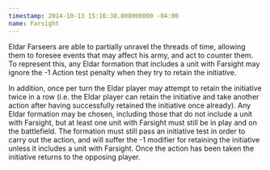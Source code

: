 ```yaml
---
timestamp: 2014-10-13 15:16:30.000000000 -04:00
name: Farsight
---
```

Eldar Farseers are able to partially unravel the threads of time, allowing them to foresee events that may affect his army, and act to counter them. To represent this, any Eldar formation that includes a unit with Farsight may ignore the -1 Action test penalty when they try to retain the initiative.

In addition, once per turn the Eldar player may attempt to retain the initiative twice in a row (i.e. the Eldar player can retain the initiative and take another action after having successfully retained the initiative once already). Any Eldar formation may be chosen, including those that do not include a unit with Farsight, but at least one unit with Farsight must still be in play and on the battlefield. The formation must still pass an initiative test in order to carry out the action, and will suffer the -1 modifier for retaining the initiative unless it includes a unit with Farsight. Once the action has been taken the initiative returns to the opposing player.